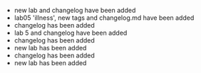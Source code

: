 - new lab and changelog have been added
- lab05 'illness', new tags and changelog.md have been added
- changelog has been added
- lab 5 and changelog have been added
- changelog has been added
- new lab has been added
- changelog has been added
- new lab has been added
